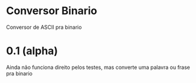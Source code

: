 # Conversor Binario
Conversor de ASCII pra binario

# 0.1 (alpha)
Ainda não funciona direito pelos testes, mas converte uma palavra ou frase pra binario
